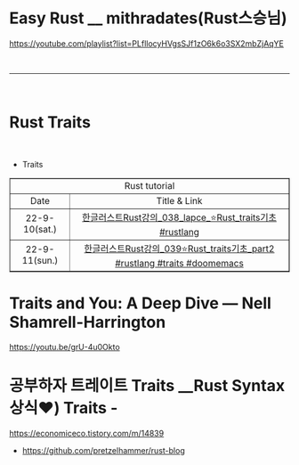 # Easy Rust \_\_ mithradates(Rust스승님)

https://youtube.com/playlist?list=PLfllocyHVgsSJf1zO6k6o3SX2mbZjAqYE

<br>

<hr>

<br>

# Rust Traits

<br>

- Traits

<table border="1">
    <tr>
    <td colspan="2" align="center">Rust tutorial</td>
    </tr>
    <tr align="center">
        <td>Date</td>
        <td>Title & Link</td>
    </tr>
    <tr align="center">
        <td>22-9-10(sat.)</td>
        <td><a href="https://youtu.be/Gpe-zGS5W0I">한글러스트Rust강의_038_lapce_⭐️Rust_traits기초 #rustlang</td>
    </tr>
    <tr align="center">
        <td>22-9-11(sun.)</td>
        <td><a href="https://youtu.be/8UTZbeHtVJk">한글러스트Rust강의_039⭐️Rust_traits기초_part2 #rustlang #traits #doomemacs</td>
    </tr>
</table>

# Traits and You: A Deep Dive — Nell Shamrell-Harrington

https://youtu.be/grU-4u0Okto


# 공부하자 트레이트 Traits __Rust Syntax상식❤️) Traits -

https://economiceco.tistory.com/m/14839

- https://github.com/pretzelhammer/rust-blog
